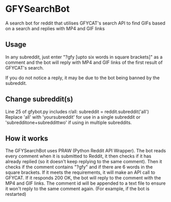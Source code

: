 # GFYSearchBot
A search bot for reddit that utilises GFYCAT's search API to find GIFs based on a search and replies with MP4 and GIF links

## Usage
In any subreddit, just enter "?gfy [upto six words in square brackets]" as a comment and the bot will reply with MP4 and GIF links of the first result of GFYCAT's search.

If you do not notice a reply, it may be due to the bot being banned by the subreddit.

## Change subreddit(s)
Line 25 of gfybot.py includes r/all: subreddit = reddit.subreddit('all')  
Replace 'all' with 'yoursubreddit' for use in a single subreddit or 'subredditone+subreddittwo' if using in multiple subreddits.

## How it works
The GFYSearchBot uses PRAW (Python Reddit API Wrapper). The bot reads every comment when it is submitted to Reddit, it then checks if it has already replied (so it doesn't keep replying to the same comment). Then it checks if the comment contains "?gfy" and if there are 6 words in the square brackets. If it meets the requirements, it will make an API call to GFYCAT. If it responds 200 OK, the bot will reply to the comment with the MP4 and GIF links. The comment id will be appended to a text file to ensure it won't reply to the same comment again. (For example, if the bot is restarted)
